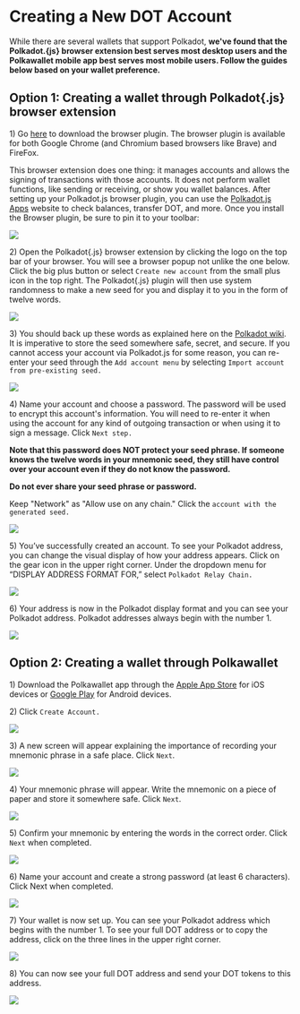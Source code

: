 # Creating a New DOT Account

While there are several wallets that support Polkadot, **we've found that the Polkadot.{js} browser extension best serves most desktop users and the Polkawallet mobile app best serves most mobile users. Follow the guides below based on your wallet preference.**

## Option 1: Creating a wallet through Polkadot{.js} browser extension

1\) Go [here](https://polkadot.js.org/extension/) to download the browser plugin. The browser plugin is available for both Google Chrome (and Chromium based browsers like Brave) and FireFox.

This browser extension does one thing: it manages accounts and allows the signing of transactions with those accounts. It does not perform wallet functions, like sending or receiving, or show you wallet balances. After setting up your Polkadot.js browser plugin, you can use the [Polkadot.js Apps](https://polkadot.js.org/apps/) website to check balances, transfer DOT, and more. Once you install the Browser plugin, be sure to pin it to your toolbar:

![](https://lh3.googleusercontent.com/6HCYOW9F-UvTeaxo6vzxwoKA7jzrdlGmc1gz7-Shq5Dfx3vwJI-sNgKDX1\_8\_88bYLryd_vkm19FGyfxSus5Huz92UV4pF3q3bRmA2PLGm0ecDHuVPSOFaV2jAKMSki-Y8ruH8qn=s0)

2\) Open the Polkadot{.js} browser extension by clicking the logo on the top bar of your browser. You will see a browser popup not unlike the one below. Click the big plus button or select `Create new account` from the small plus icon in the top right. The Polkadot{.js} plugin will then use system randomness to make a new seed for you and display it to you in the form of twelve words.

![](https://lh6.googleusercontent.com/F9ZKdwbgHFn2JRIW45JGzMZe2c31ymseEZFt4uGKEdXWIx325vR5cdJeuPL89vmGSXl4ndzD8jOALAeEg4faAeQN-0giThMcacvhokVBiMvjE-M-6N9CGrz-kCaitJTJTML0n_yH=s0)

3\) You should back up these words as explained here on the [Polkadot wiki](https://wiki.polkadot.network/docs/learn-account-generation). It is imperative to store the seed somewhere safe, secret, and secure. If you cannot access your account via Polkadot.js for some reason, you can re-enter your seed through the `Add account menu` by selecting `Import account from pre-existing seed.`

![](https://lh6.googleusercontent.com/sxgHTz63se9bj9fMA5nN1CrFRLstEgLxCYEd67UBPoX_iW9L8w2LEjwPRNc0jTfCiAuY1YiF8JKiV4lLpvLhReivWC2hsR2tc34E2Zt0zmGc8CN9v4bs7F7PBrn2hWfHS1eyOQhu=s0)

4\) Name your account and choose a password. The password will be used to encrypt this account's information. You will need to re-enter it when using the account for any kind of outgoing transaction or when using it to sign a message. Click `Next step.`

**Note that this password does NOT protect your seed phrase. If someone knows the twelve words in your mnemonic seed, they still have control over your account even if they do not know the password.**

**Do not ever share your seed phrase or password.**

Keep "Network" as "Allow use on any chain." Click the `account with the generated seed.`

![](https://lh6.googleusercontent.com/SU8IoURMT1gLltMomROA2IKwU-1qgu8XcM8\_WDExmuSyF1PHcoxeYMasnLFUIze0gAN9tfG36STlNdFEvH8G24XyNUBJqOJ6JLmdw2zPsxASkDKyI3LLg73Eo2Va3ntioaTR6L-C=s0)

5\) You’ve successfully created an account. To see your Polkadot address, you can change the visual display of how your address appears. Click on the gear icon in the upper right corner. Under the dropdown menu for “DISPLAY ADDRESS FORMAT FOR,” select `Polkadot Relay Chain.`

![](https://lh4.googleusercontent.com/oq1hFwES7UyWWsWkG0xPvBaSd16wtI4RXS\_71rhpORTt58uaGucfkP7nTTFo9jVF9PgqmV19VD2iNZX-0Fbya8zuXBzIxkY4tqReM4y4RXYROLEAIYravZ8izSwnH2GS7gEpDO7V=s0)

6\) Your address is now in the Polkadot display format and you can see your Polkadot address. Polkadot addresses always begin with the number 1.

![](https://lh5.googleusercontent.com/blS00BSmbwjCIfetHy8ajshk7h6T9LRh2JcgKcVCQg-HzOFgN7paNIyh1j-HMcqt_xZKEXh5\_Iuwgm8f2Ypq2NnDyAZrP1z709E_ZhMsrEo1skkm3-S2aTy-KeDCM69O0cFX058J=s0)

## Option 2: Creating a wallet through Polkawallet

1\) Download the Polkawallet app through the [Apple App Store](https://apps.apple.com/us/app/polkawallet/id1520301768) for iOS devices or [Google Play](https://play.google.com/store/apps/details?id=io.polkawallet.www.polka_wallet) for Android devices.

2\) Click `Create Account.`

![](https://lh6.googleusercontent.com/lP4wn_ePemQednbjjC-uKL5dDor-lCVDSWvyLli8H8Qq9\_bHw6qkem8kzkd6NMoPZJwAjdsRVC1lmgNGMttlYxKCUbARDE_EIqwW8ZjIAvVOfX7xJTH4PXydcciVF03aFCYZibMC=s0)

3\) A new screen will appear explaining the importance of recording your mnemonic phrase in a safe place. Click `Next`.

![](https://lh6.googleusercontent.com/gByUmYqjV1bKqcqFFfGGSchwUakPxZ8CVPOskNiQIJgyG4OjPY_idXJq0muL0BuG7VM2-FPo5FaG4XjqJB0o7qo9vGsblfYQjZm-DgbEisCEZpNC91-Jxh8J0E7Q1jEhO9z_uUJZ=s0)

4\) Your mnemonic phrase will appear. Write the mnemonic on a piece of paper and store it somewhere safe. Click `Next`.

![](https://lh4.googleusercontent.com/5l3UJjqvg_U4lIviFks2NTXtae0rOj_ndLjUjonFLbiqXZSAQ1mdQr3\_6Sxyr3ivgDs3rS8Q2aEgSfS4QHlWhSu8AkAU5wmSZiaIGc4LKw0OvZJpwA-nTEdo6czlaFhtAljErRxK=s0)

5\) Confirm your mnemonic by entering the words in the correct order. Click `Next` when completed.

![](https://lh6.googleusercontent.com/IYsuQp2jeqvnSqtlwnZMxSeHdsCgnyXc7HcyXeOzK-v13GaELemP2nAb_vdueaPiwdBw0VdTa5P6xKMJC0Y_bv7FQxi_lmyPP0PZO470zYTZQ2OVLi-Rbv9oYQCSDobO3iCIYsYD=s0)



6\) Name your account and create a strong password (at least 6 characters). Click Next when completed.

![](https://lh4.googleusercontent.com/-8kC3yXmHPcI8wWowf4o4FvqM3D10yOudIoDUb6LdPbBB-vD3J0mWlzneLo5kyd9cGmdwe2wm-mZjR\_9Ur-CniGGkLTF4gTQGvP1NSUH889gC63fa2ctOteZM3pW0pTL2\_rmcx3z=s0)

7\) Your wallet is now set up. You can see your Polkadot address which begins with the number 1. To see your full DOT address or to copy the address, click on the three lines in the upper right corner.

![](https://lh4.googleusercontent.com/nUc-yrkFQSPX2S8CgpWjhRNV-p-cvKVPOAG_j-I2AOmBhHg8-sHIT4XgPJ9bf8KwGQ6Kg4L0mzMdgISBsfFFlaUxa-x5RknubwCa4ygoT4\_POQU2Q8YwUAqePABAjHS80pfZA7t\_=s0)

8\) You can now see your full DOT address and send your DOT tokens to this address.

![](https://lh3.googleusercontent.com/9jdqSrtSojsbIXfpAHvkWZQanVI2c2xqqM-TIVri-JSf0oosJ2D63vIbd5ruhUjt8ArdCjKaht7tB-1L-omowBwef3GxynlGtMkrxWmYfWr68t41Oclu-GqRK9HftwIOEAuaPr3K=s0)
